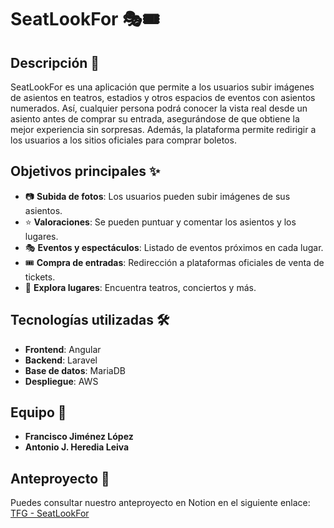 # SeatLookFor 🎭🎟️

## Descripción 📌

SeatLookFor es una aplicación que permite a los usuarios subir imágenes de asientos en teatros, estadios y otros espacios de eventos con asientos numerados. Así, cualquier persona podrá conocer la vista real desde un asiento antes de comprar su entrada, asegurándose de que obtiene la mejor experiencia sin sorpresas. Además, la plataforma permite redirigir a los usuarios a los sitios oficiales para comprar boletos.

## Objetivos principales ✨

- 📷 **Subida de fotos**: Los usuarios pueden subir imágenes de sus asientos.
- ⭐ **Valoraciones**: Se pueden puntuar y comentar los asientos y los lugares.
- 🎭 **Eventos y espectáculos**: Listado de eventos próximos en cada lugar.
- 🎟️ **Compra de entradas**: Redirección a plataformas oficiales de venta de tickets.
- 📍 **Explora lugares**: Encuentra teatros, conciertos y más.

## Tecnologías utilizadas 🛠️

- **Frontend**: Angular
- **Backend**: Laravel
- **Base de datos**: MariaDB
- **Despliegue**: AWS


## Equipo 👥

- **Francisco Jiménez López**
- **Antonio J. Heredia Leiva**

## Anteproyecto 📄
Puedes consultar nuestro anteproyecto en Notion en el siguiente enlace:
[TFG - SeatLookFor](https://branched-juniper-ded.notion.site/TFG-1b984cda3c97803dbb8dd31a2e6bb895)


